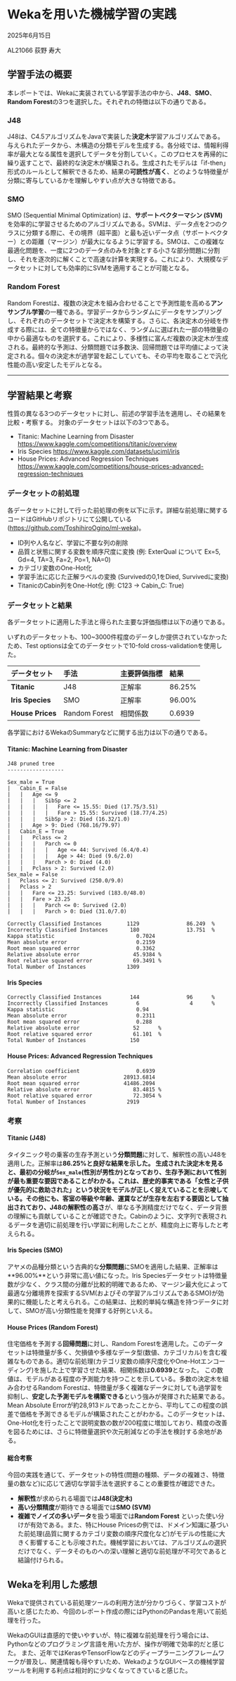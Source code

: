 # Wekaを用いた機械学習の実践

2025年6月15日

AL21066 荻野 寿大

## 学習手法の概要

本レポートでは、Wekaに実装されている学習手法の中から、**J48**、**SMO**、**Random Forest**の3つを選択した。それぞれの特徴は以下の通りである。

### J48

J48は、C4.5アルゴリズムをJavaで実装した**決定木**学習アルゴリズムである。与えられたデータから、木構造の分類モデルを生成する。各分岐では、情報利得率が最大となる属性を選択してデータを分割していく。このプロセスを再帰的に繰り返すことで、最終的な決定木が構築される。生成されたモデルは「if-then」形式のルールとして解釈できるため、結果の**可読性が高く**、どのような特徴量が分類に寄与しているかを理解しやすい点が大きな特徴である。

### SMO

SMO (Sequential Minimal Optimization) は、**サポートベクターマシン (SVM)** を効率的に学習させるためのアルゴリズムである。SVMは、データ点を2つのクラスに分類する際に、その境界（超平面）と最も近いデータ点（サポートベクター）との距離（マージン）が最大になるように学習する。SMOは、この複雑な最適化問題を、一度に2つのデータ点のみを対象とする小さな部分問題に分割し、それを逐次的に解くことで高速な計算を実現する。これにより、大規模なデータセットに対しても効率的にSVMを適用することが可能となる。

### Random Forest

Random Forestは、複数の決定木を組み合わせることで予測性能を高める**アンサンブル学習**の一種である。学習データからランダムにデータをサンプリングし、それぞれのデータセットで決定木を構築する。さらに、各決定木の分岐を作成する際には、全ての特徴量からではなく、ランダムに選ばれた一部の特徴量の中から最適なものを選択する。これにより、多様性に富んだ複数の決定木が生成される。最終的な予測は、分類問題では多数決、回帰問題では平均値によって決定される。個々の決定木が過学習を起こしていても、その平均を取ることで汎化性能の高い安定したモデルとなる。

---

## 学習結果と考察

性質の異なる3つのデータセットに対し、前述の学習手法を適用し、その結果を比較・考察する。
対象のデータセットは以下の3つである。

- Titanic: Machine Learning from Disaster
    https://www.kaggle.com/competitions/titanic/overview
- Iris Species
    https://www.kaggle.com/datasets/uciml/iris
- House Prices: Advanced Regression Techniques
    https://www.kaggle.com/competitions/house-prices-advanced-regression-techniques

### データセットの前処理

各データセットに対して行った前処理の例を以下に示す。詳細な前処理に関するコードはGitHubリポジトリにて公開している (https://github.com/ToshihiroOgino/ml-weka)。

- ID列や人名など、学習に不要な列の削除
- 品質と状態に関する変数を順序尺度に変換 (例: ExterQual について Ex=5, Gd=4, TA=3, Fa=2, Po=1, NA=0)
- カテゴリ変数のOne-Hot化
- 学習手法に応じた正解ラベルの変換 (Survivedの0,1をDied, Survivedに変換)
- TitanicのCabin列をOne-Hot化 (例: C123 -> Cabin_C: True)


### データセットと結果

各データセットに適用した手法と得られた主要な評価指標は以下の通りである。

いずれのデータセットも、100~3000件程度のデータしか提供されていなかったため、Test optionsは全てのデータセットで10-fold cross-validationを使用した。

| データセット     | 手法          | 主要評価指標 | 結果   |
| :--------------- | :------------ | :----------- | :----- |
| **Titanic**      | J48           | 正解率       | 86.25% |
| **Iris Species** | SMO           | 正解率       | 96.00% |
| **House Prices** | Random Forest | 相関係数     | 0.6939 |

各学習におけるWekaのSummaryなどに関する出力は以下の通りである。

#### Titanic: Machine Learning from Disaster

```plaintext
J48 pruned tree
------------------

Sex_male = True
|   Cabin_E = False
|   |   Age <= 9
|   |   |   SibSp <= 2
|   |   |   |   Fare <= 15.55: Died (17.75/3.51)
|   |   |   |   Fare > 15.55: Survived (18.77/4.25)
|   |   |   SibSp > 2: Died (16.32/1.0)
|   |   Age > 9: Died (768.16/79.97)
|   Cabin_E = True
|   |   Pclass <= 2
|   |   |   Parch <= 0
|   |   |   |   Age <= 44: Survived (6.4/0.4)
|   |   |   |   Age > 44: Died (9.6/2.0)
|   |   |   Parch > 0: Died (4.0)
|   |   Pclass > 2: Survived (2.0)
Sex_male = False
|   Pclass <= 2: Survived (250.0/9.0)
|   Pclass > 2
|   |   Fare <= 23.25: Survived (183.0/48.0)
|   |   Fare > 23.25
|   |   |   Parch <= 0: Survived (2.0)
|   |   |   Parch > 0: Died (31.0/7.0)

Correctly Classified Instances        1129               86.249  %
Incorrectly Classified Instances       180               13.751  %
Kappa statistic                          0.7024
Mean absolute error                      0.2159
Root mean squared error                  0.3362
Relative absolute error                 45.9384 %
Root relative squared error             69.3491 %
Total Number of Instances             1309
```

#### Iris Species

```plaintext
Correctly Classified Instances         144               96      %
Incorrectly Classified Instances         6                4      %
Kappa statistic                          0.94
Mean absolute error                      0.2311
Root mean squared error                  0.288
Relative absolute error                 52      %
Root relative squared error             61.101  %
Total Number of Instances              150
```

#### House Prices: Advanced Regression Techniques

```plaintext
Correlation coefficient                  0.6939
Mean absolute error                  28913.6814
Root mean squared error              41486.2094
Relative absolute error                 83.4815 %
Root relative squared error             72.3054 %
Total Number of Instances             2919
```

### 考察

#### Titanic (J48)

タイタニック号の乗客の生存予測という**分類問題**に対して、解釈性の高いJ48を適用した。正解率は**86.25%**と良好な結果を示した。
生成された決定木を見ると、最初の分岐が`Sex_male`(性別が男性か)となっており、生存予測において性別が最も重要な要因であることがわかる。これは、歴史的事実である「女性と子供が優先的に救助された」という状況をモデルが正しく捉えていることを示唆している。その他にも、客室の等級や年齢、運賃などが生存を左右する要因として抽出されており、J48の**解釈性の高さ**が、単なる予測精度だけでなく、データ背景の理解にも貢献していることが確認できた。Cabinのように、文字列で表現されるデータを適切に前処理を行い学習に利用したことが、精度向上に寄与したと考えられる。

#### Iris Species (SMO)

アヤメの品種分類という古典的な**分類問題**にSMOを適用した結果、正解率は**96.00%**という非常に高い値になった。Iris Speciesデータセットは特徴量数が少なく、クラス間の分離が比較的明確であるため、マージン最大化によって最適な分離境界を探索するSVM(およびその学習アルゴリズムであるSMO)が効果的に機能したと考えられる。この結果は、比較的単純な構造を持つデータに対して、SMOが高い分類性能を発揮する好例といえる。

#### House Prices (Random Forest)

住宅価格を予測する**回帰問題**に対し、Random Forestを適用した。このデータセットは特徴量が多く、欠損値や多様なデータ型(数値、カテゴリカル)を含む複雑なものである。適切な前処理(カテゴリ変数の順序尺度化やOne-Hotエンコーディング)を施した上で学習させた結果、相関係数は**0.6939**となった。
この数値は、モデルがある程度の予測能力を持つことを示している。多数の決定木を組み合わせるRandom Forestは、特徴量が多く複雑なデータに対しても過学習を抑制し、**安定した予測モデルを構築できる**という強みが発揮された結果である。Mean Absolute Errorが約28,913ドルであったことから、平均してこの程度の誤差で価格を予測できるモデルが構築されたことがわかる。このデータセットは、One-Hot化を行ったことで説明変数の数が200程度に増加しており、精度の改善を図るためには、さらに特徴量選択や次元削減などの手法を検討する余地がある。

#### 総合考察

今回の実践を通じて、データセットの特性(問題の種類、データの複雑さ、特徴量の数など)に応じて適切な学習手法を選択することの重要性が確認できた。
- **解釈性**が求められる場面では**J48(決定木)**
- **高い分類精度**が期待できる場面では**SMO (SVM)**
- **複雑でノイズの多いデータ**を扱う場面では**Random Forest**
といった使い分けが有効である。また、特にHouse Pricesの例では、ドメイン知識に基づいた前処理(品質に関するカテゴリ変数の順序尺度化など)がモデルの性能に大きく影響することも示唆された。機械学習においては、アルゴリズムの選択だけでなく、データそのものへの深い理解と適切な前処理が不可欠であると結論付けられる。

## Wekaを利用した感想

Wekaで提供されている前処理ツールの利用方法が分かりづらく、学習コストが高いと感じたため、今回のレポート作成の際にはPythonのPandasを用いて前処理を行った。

WekaのGUIは直感的で使いやすいが、特に複雑な前処理を行う場合には、Pythonなどのプログラミング言語を用いた方が、操作が明確で効率的だと感じた。
また、近年ではKerasやTensorFlowなどのディープラーニングフレームワークが普及し、関連情報も得やすいため、WekaのようなGUIベースの機械学習ツールを利用する利点は相対的に少なくなってきていると感じた。
